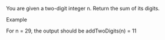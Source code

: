 You are given a two-digit integer n. Return the sum of its digits.

Example

For n = 29, the output should be
addTwoDigits(n) = 11